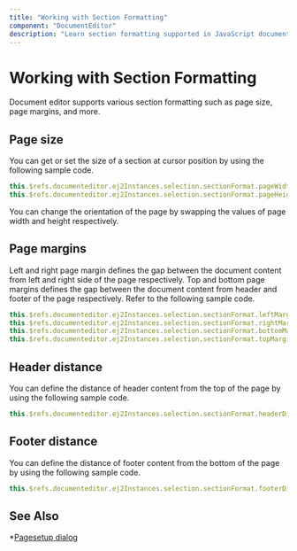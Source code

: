 ```yaml
---
title: "Working with Section Formatting"
component: "DocumentEditor"
description: "Learn section formatting supported in JavaScript document editor like page size and margins, and how to customize it."
---
```


# Working with Section Formatting

Document editor supports various section formatting such as page size, page margins, and more.

## Page size

You can get or set the size of a section at cursor position by using the following sample code.

```javascript
this.$refs.documenteditor.ej2Instances.selection.sectionFormat.pageWidth = 500;
this.$refs.documenteditor.ej2Instances.selection.sectionFormat.pageHeight = 600;
```

You can change the orientation of the page by swapping the values of page width and height respectively.

## Page margins

Left and right page margin defines the gap between the document content from left and right side of the page respectively. Top and bottom page margins defines the gap between the document content from header and footer of the page respectively.
Refer to the following sample code.

```javascript
this.$refs.documenteditor.ej2Instances.selection.sectionFormat.leftMargin = 10;
this.$refs.documenteditor.ej2Instances.selection.sectionFormat.rightMargin = 10;
this.$refs.documenteditor.ej2Instances.selection.sectionFormat.bottomMargin = 10;
this.$refs.documenteditor.ej2Instances.selection.sectionFormat.topMargin = 10;
```

## Header distance

You can define the distance of header content from the top of the page by using the following sample code.

```javascript
this.$refs.documenteditor.ej2Instances.selection.sectionFormat.headerDistance = 72;
```

## Footer distance

You can define the distance of footer content from the bottom of the page by using the following sample code.

```javascript
this.$refs.documenteditor.ej2Instances.selection.sectionFormat.footerDistance = 72;
```

## See Also

*[Pagesetup dialog](../document-editor/dialog#page-setup-dialog/)
